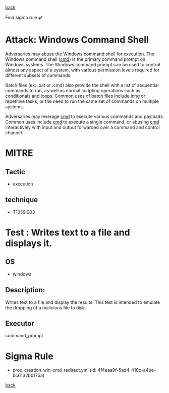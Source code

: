 
[back](../index.md)

Find sigma rule :heavy_check_mark: 

# Attack: Windows Command Shell 

Adversaries may abuse the Windows command shell for execution. The Windows command shell ([cmd](https://attack.mitre.org/software/S0106)) is the primary command prompt on Windows systems. The Windows command prompt can be used to control almost any aspect of a system, with various permission levels required for different subsets of commands. 

Batch files (ex: .bat or .cmd) also provide the shell with a list of sequential commands to run, as well as normal scripting operations such as conditionals and loops. Common uses of batch files include long or repetitive tasks, or the need to run the same set of commands on multiple systems.

Adversaries may leverage [cmd](https://attack.mitre.org/software/S0106) to execute various commands and payloads. Common uses include [cmd](https://attack.mitre.org/software/S0106) to execute a single command, or abusing [cmd](https://attack.mitre.org/software/S0106) interactively with input and output forwarded over a command and control channel.

# MITRE
## Tactic
  - execution


## technique
  - T1059.003


# Test : Writes text to a file and displays it.
## OS
  - windows


## Description:
Writes text to a file and display the results. This test is intended to emulate the dropping of a malicious file to disk.


## Executor
command_prompt

# Sigma Rule
 - proc_creation_win_cmd_redirect.yml (id: 4f4eaa9f-5ad4-410c-a4be-bc6132b0175a)



[back](../index.md)
